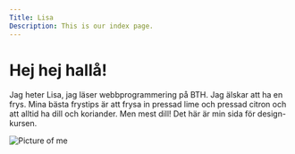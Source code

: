 ```yaml
---
Title: Lisa
Description: This is our index page.
---
```


Hej hej hallå!
==========================
Jag heter Lisa, jag läser webbprogrammering på BTH. Jag älskar att ha en frys. Mina bästa frystips är att frysa in pressad lime och pressad citron och att alltid ha dill och koriander. Men mest dill! 
Det här är min sida för design-kursen.

<img class="frame" src="%base_url%/image/tura.jpg" alt="Picture of me">